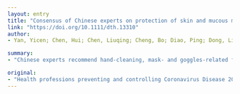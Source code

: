 ```yaml
---
layout: entry
title: "Consensus of Chinese experts on protection of skin and mucous membrane barrier for healthcare workers fighting against coronavirus disease 2019"
link: "https://doi.org/10.1111/dth.13310"
author:
- Yan, Yicen; Chen, Hui; Chen, Liuqing; Cheng, Bo; Diao, Ping; Dong, Liyun; Gao, Xinghua; Gu, Heng; He, Li; Ji, Chao; Jin, Hongzhong; Lai, Wei; Lei, Tiechi; Li, Li; Li, Liuyi; Li, Ruoyu; Liu, Dongxian; Liu, Wei; Lu, Qianjin; Shi, Ying; Song, Jiquan; Tao, Juan; Wang, Baoxi; Wang, Gang; Wu, Yan; Xiang, Leihong; Xie, Jun; Xu, Jinhua; Yao, Zhirong; Zhang, Furen; Zhang, Jianzhong; Zhong, Shaomin; Li, Hengjin; Li, Hang

summary:
- "Chinese experts recommend hand-cleaning, mask- and goggles-related face protection, UV-related protection, eye protection, nasal and oral mucosa protection, outer ear and hair protection. Insufficient and excessive protection will have adverse effects on the skin and mucous membrane barrier. Use moisturizing products is highly recommended to achieve better protection, according to Chinese experts. This article is protected by copyright. It is a consensus of Chinese experts on protective measures and advice."

original:
- "Health professions preventing and controlling Coronavirus Disease 2019 are prone to skin and mucous membrane injury, which may cause acute and chronic dermatitis, secondary infection and aggravation of underlying skin diseases. This is a consensus of Chinese experts on protective measures and advice on hand-cleaning- and medical-glove-related hand protection, mask- and goggles-related face protection, UV-related protection, eye protection, nasal and oral mucosa protection, outer ear and hair protection. It is necessary to strictly follow standards of wearing protective equipment and specification of sterilizing and cleaning. Insufficient and excessive protection will have adverse effects on the skin and mucous membrane barrier. At the same time, using moisturizing products is highly recommended to achieve better protection. This article is protected by copyright. All rights reserved."
---
```


